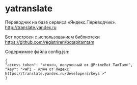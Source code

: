 # yatranslate

Переводчик на базе сервиса «Яндекс.Переводчик».
http://translate.yandex.ru

Бот построен с использованием библиотеки https://github.com/registriren/botapitamtam

Содержимое файла config.jsn:

	{
	"access_token": "<токен, полученный от @PrimeBot TamTam>",
  	"key": "<API - ключ от Яндекс https://translate.yandex.ru/developers/keys >"
	}
